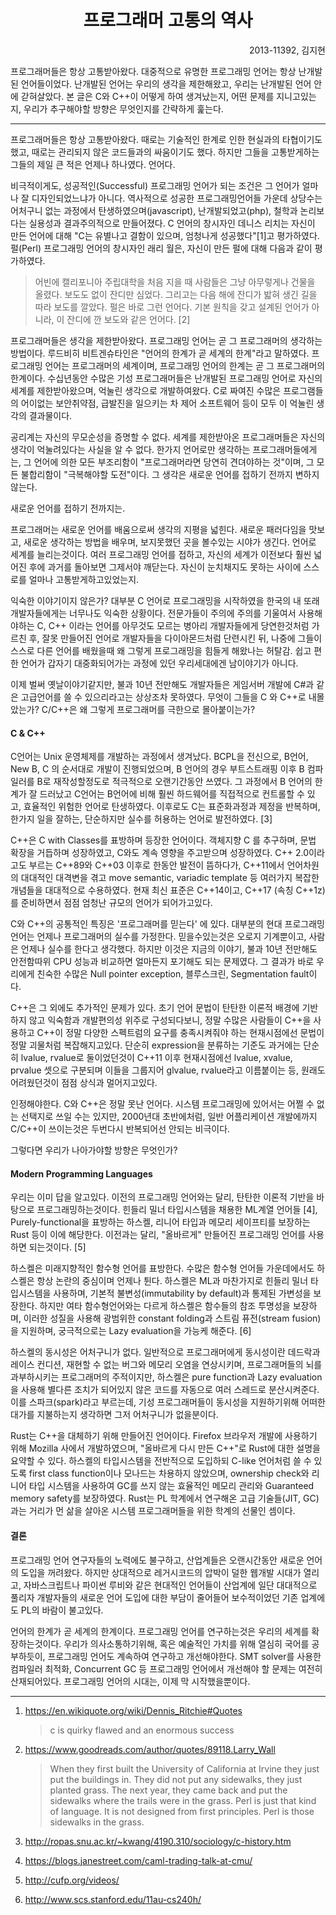 <h1 align="center">프로그래머 고통의 역사</h1>
<p align="right">2013-11392, 김지현</p>

프로그래머들은 항상 고통받아왔다. 대중적으로 유명한 프로그래밍 언어는 항상
난개발된 언어들이었다. 난개발된 언어는 우리의 생각을 제한해왔고, 우리는 난개발된
언어 안에 갇혀살았다. 본 글은 C와 C++이 어떻게 하여 생겨났는지, 어떤 문제를
지니고있는지, 우리가 추구해야할 방향은 무엇인지를 간략하게 훑는다.

--------

프로그래머들은 항상 고통받아왔다. 때로는 기술적인 한계로 인한 현실과의
타협이기도 했고, 때로는 관리되지 않은 코드들과의 싸움이기도 했다. 하지만 그들을
고통받게하는 그들의 제일 큰 적은 언제나 하나였다. 언어다.

비극적이게도, 성공적인(Successful) 프로그래밍 언어가 되는 조건은 그 언어가
얼마나 잘 디자인되었느냐가 아니다. 역사적으로 성공한 프로그래밍언어들 가운데
상당수는 어처구니 없는 과정에서 탄생하였으며(javascript), 난개발되었고(php),
철학과 논리보다는 실용성과 결과주의적으로 만들어졌다. C 언어의 창시자인 데니스
리치는 자신이 만든 언어에 대해 "C는 유별나고 결함이 있으며, 엄청나게
성공했다"[1]고 평가하였다. 펄(Perl) 프로그래밍 언어의 창시자인 래리 월은, 자신이
만든 펄에 대해 다음과 같이 평가하였다.

> 어빈에 캘리포니아 주립대학을 처음 지을 때 사람들은 그냥 아무렇게나 건물을
올렸다. 보도도 없이 잔디만 심었다. 그리고는 다음 해에 잔디가 밟혀 생긴 길을 따라
보도를 깔았다. 펄은 바로 그런 언어다. 기본 원칙을 갖고 설계된 언어가 아니라, 이
잔디에 깐 보도와 같은 언어다. [2]

프로그래머들은 생각을 제한받아왔다. 프로그래밍 언어는 곧 그 프로그래머의 생각하는 방법이다.
루드비히 비트겐슈타인은 "언어의 한계가 곧 세계의 한계"라고 말하였다. 프로그래밍
언어는 프로그래머의 세계이며, 프로그래밍 언어의 한계는 곧 그 프로그래머의
한계이다. 수십년동안 수많은 기성 프로그래머들은 난개발된 프로그래밍 언어로
자신의 세계를 제한받아왔으며, 억눌린 생각으로 개발하여왔다. C로 짜여진 수많은
프로그램들의 어이없는 보안취약점, 급발진을 일으키는 차 제어 소프트웨어 등이 모두
이 억눌린 생각의 결과물이다.

공리계는 자신의 무모순성을 증명할 수 없다. 세계를 제한받아온 프로그래머들은
자신의 생각이 억눌려있다는 사실을 알 수 없다. 한가지 언어로만 생각하는
프로그래머들에게는, 그 언어에 의한 모든 부조리함이 "프로그래머라면 당연히
견뎌야하는 것"이며, 그 모든 불합리함이 "극복해야할 도전"이다. 그 생각은 새로운
언어를 접하기 전까지 변하지 않는다.

새로운 언어를 접하기 전까지는.

프로그래머는 새로운 언어를 배움으로써 생각의 지평을 넓힌다. 새로운 패러다임을
맛보고, 새로운 생각하는 방법을 배우며, 보지못했던 곳을 볼수있는 시야가 생긴다.
언어로 세계를 늘리는것이다. 여러 프로그래밍 언어를 접하고, 자신의 세계가
이전보다 훨씬 넓어진 후에 과거를 돌아보면 그제서야 깨닫는다. 자신이 눈치채지도
못하는 사이에 스스로를 얼마나 고통받게하고있었는지.

익숙한 이야기이지 않은가? 대부분 C 언어로 프로그래밍을 시작하였을 한국의 내 또래
개발자들에게는 너무나도 익숙한 상황이다. 전문가들이 주의에 주의를 기울여서
사용해야하는 C, C++ 이라는 언어를 아무것도 모르는 병아리 개발자들에게 당연한것처럼
가르친 후, 잘못 만들어진 언어로 개발자들을 다이아몬드처럼 단련시킨 뒤, 나중에
그들이 스스로 다른 언어를 배웠을때 왜 그렇게 프로그래밍을 힘들게 해왔나는
허탈감. 쉽고 편한 언어가 갑자기 대중화되어가는 과정에 있던 우리세대에겐
남이야기가 아니다.

이제 벌써 옛날이야기같지만, 불과 10년 전만해도 개발자들은 게임서버 개발에 C#과
같은 고급언어를 쓸 수 있으리라고는 상상조차 못하였다. 무엇이 그들을 C 와 C++로
내몰았는가? C/C++은 왜 그렇게 프로그래머를 극한으로 몰아붙이는가?

#### C & C++
C언어는 Unix 운영체제를 개발하는 과정에서 생겨났다. BCPL을 전신으로, B언어, New
B, C 의 순서대로 개발이 진행되었으며, B 언어의 경우 부트스트래핑 이후 B
컴파일러를 B로 재작성할정도로 적극적으로 오랜기간동안 쓰였다. 그 과정에서 B
언어의 한계가 잘 드러났고 C언어는 B언어에 비해 훨씬 하드웨어를 직접적으로
컨트롤할 수 있고, 효율적인 위험한 언어로 탄생하였다. 이후로도 C는 표준화과정과
제정을 반복하며, 한가지 일을 잘하는, 단순하지만 실수를 허용하는 언어로
발전하였다. [3]

C++은 C with Classes를 표방하며 등장한 언어이다. 객체지향 C 를 추구하며, 문법
확장을 거듭하며 성장하였고, C와도 계속 영향을 주고받으며 성장하였다. C++
2.0이라고도 부르는 C++89와 C++03 이후로 한동안 발전이 뜸하다가, C++11에서
언어차원의 대대적인 대격변을 겪고 move semantic, variadic template 등 여러가지
복잡한 개념들을 대대적으로 수용하였다. 현재 최신 표준은 C++14이고, C++17 (속칭
C++1z)를 준비하면서 점점 엄청난 규모의 언어가 되어가고있다.

C와 C++의 공통적인 특징은 '프로그래머를 믿는다' 에 있다. 대부분의 현대
프로그래밍 언어는 언제나 프로그래머의 실수를 가정한다. 믿을수있는것은 오로지
기계뿐이고, 사람은 언제나 실수를 한다고 생각했다. 하지만 이것은 지금의 이야기,
불과 10년 전만해도 안전함따위 CPU 성능과 비교하면 얼마든지 포기해도 되는
문제였다. 그 결과가 바로 우리에게 친숙한 수많은 Null pointer exception,
블루스크린, Segmentation fault이다.

C++은 그 외에도 추가적인 문제가 있다. 초기 언어 문법이 탄탄한 이론적 배경에
기반하지 않고 익숙함과 개발편의성 위주로 구성되다보니, 정말 수많은 사람들이
C++을 사용하고 C++이 정말 다양한 스펙트럼의 요구를 충족시켜줘야 하는
현재시점에선 문법이 정말 괴물처럼 복잡해지고있다. 단순히 expression을 분류하는
기준도 과거에는 단순히 lvalue, rvalue로 둘이었던것이 C++11 이후 현재시점에선
lvalue, xvalue, prvalue 셋으로 구분되며 이들을 그룹지어 glvalue, rvalue라고
이름붙이는 등, 원래도 어려웠던것이 점점 상식과 멀어지고있다.

인정해야한다. C와 C++은 정말 못난 언어다. 시스템 프로그래밍에 있어서는 어쩔 수
없는 선택지로 쓰일 수는 있지만, 2000년대 초반에처럼, 일반 어플리케이션
개발에까지 C/C++이 쓰이는것은 두번다시 반복되어선 안되는 비극이다.

그렇다면 우리가 나아가야할 방향은 무엇인가?

#### Modern Programming Languages
우리는 이미 답을 알고있다. 이전의 프로그래밍 언어와는 달리, 탄탄한 이론적 기반을
바탕으로 프로그래밍하는것이다. 힌들리 밀너 타입시스템을 채용한 ML계열 언어들 [4],
Purely-functional을 표방하는 하스켈, 리니어 타입과 메모리 세이프티를 보장하는
Rust 등이 이에 해당한다. 이전과는 달리, "올바르게" 만들어진 프로그래밍 언어를
사용하면 되는것이다. [5]

하스켈은 미래지향적인 함수형 언어를 표방한다. 수많은 함수형 언어들 가운데에서도
하스켈은 항상 논란의 중심이며 언제나 튄다. 하스켈은 ML과 마찬가지로 힌들리 밀너
타입시스템을 사용하며, 기본적 불변성(immutability by default)과 통제된 가변성을
보장한다. 하지만 여타 함수형언어와는 다르게 하스켈은 함수들의 참조 투명성을
보장하며, 이러한 성질을 사용해 광범위한 constant folding과 스트림 퓨전(stream
fusion)을 지원하며, 궁극적으로는 Lazy evaluation을 가능케 해준다. [6]

하스켈의 동시성은 어처구니가 없다. 일반적으로 프로그래머에게 동시성이란 데드락과
레이스 컨디션, 재현할 수 없는 버그와 메모리 오염을 연상시키며, 프로그래머들의
뇌를 과부하시키는 프로그래머의 주적이지만, 하스켈은 pure function과 Lazy
evaluation을 사용해 별다른 조치가 되어있지 않은 코드를 자동으로 여러 스레드로
분산시켜준다. 이를 스파크(spark)라고 부르는데, 기성 프로그래머들이 동시성을
지원하기위해 어떠한 대가를 지불하는지 생각하면 그저 어처구니가 없을분이다.

Rust는 C++을 대체하기 위해 만들어진 언어이다. Firefox 브라우저 개발에 사용하기
위해 Mozilla 사에서 개발하였으며, "올바르게 다시 만든 C++"로 Rust에 대한 설명을
요약할 수 있다. 하스켈의 타입시스템을 전반적으로 도입하되 C-like 언어처럼 쓸 수
있도록 first class function이나 모나드는 차용하지 않았으며, ownership check와
리니어 타입 시스템을 사용하여 GC를 쓰지 않는 효율적인 메모리 관리와 Guaranteed
memory safety를 보장하였다. Rust는 PL 학계에서 연구해온 고급 기술들(JIT, GC)과는
거리가 먼 삶을 살아온 시스템 프로그래머들을 위한 학계의 선물인 셈이다.

#### 결론
프로그래밍 언어 연구자들의 노력에도 불구하고, 산업계들은 오랜시간동안 새로운
언어의 도입을 꺼려왔다. 하지만 상대적으로 레거시코드의 압박이 덜한 웹개발 시대가
열리고, 자바스크립트나 파이썬 루비와 같은 현대적인 언어들이 산업계에 일단
대대적으로 풀리자 개발자들의 새로운 언어 도입에 대한 부담이 줄어들어
보수적이었던 기존 업계에도 PL의 바람이 불고있다.

언어의 한계가 곧 세계의 한계이다. 프로그래밍 언어를 연구하는것은 우리의 세계를
확장하는것이다. 우리가 의사소통하기위해, 혹은 예술적인 가치를 위해 열심히 국어를
공부하듯이, 프로그래밍 언어도 계속하여 연구하고 개선해야한다. SMT solver를
사용한 컴파일러 최적화, Concurrent GC 등 프로그래밍 언어에서 개선해야 할 문제는
여전히 산재되어있다. 프로그래밍 언어의 시대는, 이제 막 시작했을뿐이다.

--------

1.  https://en.wikiquote.org/wiki/Dennis_Ritchie#Quotes

    > c is quirky flawed and an enormous success

2.  https://www.goodreads.com/author/quotes/89118.Larry_Wall

    > When they first built the University of California at Irvine they just put
    the buildings in. They did not put any sidewalks, they just planted grass.
    The next year, they came back and put the sidewalks where the trails were in
    the grass. Perl is just that kind of language. It is not designed from first
    principles. Perl is those sidewalks in the grass.

3.  http://ropas.snu.ac.kr/~kwang/4190.310/sociology/c-history.htm
4.  https://blogs.janestreet.com/caml-trading-talk-at-cmu/
5.  http://cufp.org/videos/
6.  http://www.scs.stanford.edu/11au-cs240h/
